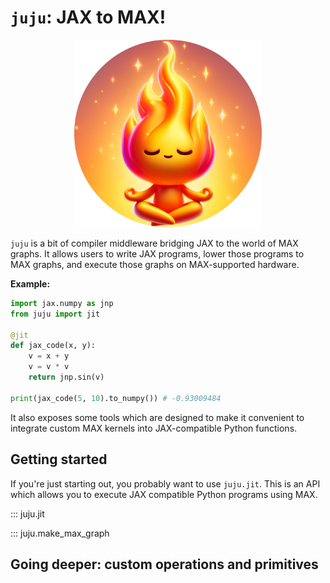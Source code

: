 # `juju`: JAX to MAX!

<p align="center">
<img width="300px" src="./assets/good_juju.png"/>
</p>

`juju` is a bit of compiler middleware bridging JAX to the world of MAX graphs. It allows users to write JAX programs, lower those programs to MAX graphs, and execute those graphs on MAX-supported hardware.

**Example:**

```python 
import jax.numpy as jnp
from juju import jit

@jit
def jax_code(x, y):
    v = x + y
    v = v * v
    return jnp.sin(v)

print(jax_code(5, 10).to_numpy()) # -0.93009484
```

It also exposes some tools which are designed to make it convenient to integrate custom MAX kernels into JAX-compatible Python functions.

## Getting started

If you're just starting out, you probably want to use `juju.jit`. This is an API which allows you to execute JAX compatible Python programs using MAX.

::: juju.jit

::: juju.make_max_graph

## Going deeper: custom operations and primitives